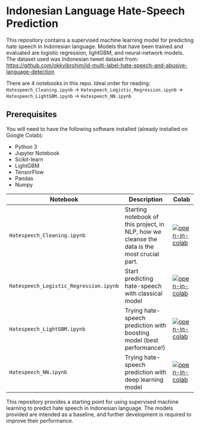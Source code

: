 # Indonesian Language Hate-Speech Prediction
This repository contains a supervised machine learning model for predicting hate speech in Indonesian language. Models that have been trained and evaluated 
are logistic regression, lightGBM, and neural-network models. 
The dataset used was Indonesian tweet dataset from: 
https://github.com/okkyibrohim/id-multi-label-hate-speech-and-abusive-language-detection

There are 4 notebooks in this repo. Ideal order for reading:
`Hatespeech_Cleaning.ipynb` -> `Hatespeech_Logistic_Regression.ipynb` -> `Hatespeech_LightGBM.ipynb` -> `Hatespeech_NN.ipynb`

## Prerequisites
You will need to have the following software installed (already installed on Google Colab):

- Python 3
- Jupyter Notebook
- Scikit-learn
- LightGBM
- TensorFlow
- Pandas
- Numpy

Notebook | Description | Colab
------------- | ------------- | -------------
`Hatespeech_Cleaning.ipynb` | Starting notebook of this project, in NLP, how we cleanse the data is the most crucial part.| [![open-in-colab]](https://colab.research.google.com/drive/1Mn0TFFP0nwD31hcfPa6_Q1VC6pQhg0SJ?usp=sharing)
`Hatespeech_Logistic_Regression.ipynb` | Start predicting hate-speech with classical model | [![open-in-colab]](https://colab.research.google.com/drive/1IHP1ZK2zdXqxoqkU1tjow1SeSiHXfcGP?usp=sharing)
`Hatespeech_LightGBM.ipynb` | Trying hate-speech prediction with boosting model (best performance!) | [![open-in-colab]](https://colab.research.google.com/drive/1G-g2jN4ZaRYQM9xIOQj1nRqfxUiv0mkX?usp=sharing)
`Hatespeech_NN.ipynb` | Trying hate-speech prediction with deep learning model | [![open-in-colab]](https://colab.research.google.com/drive/1lHJcip92ybxK5UE6UfKTxFWLsEDDFiwF?usp=sharing)

This repository provides a starting point for using supervised machine learning to predict hate speech in Indonesian language. The models provided are intended as a baseline, and further development is required to improve their performance.

[open-in-colab]: https://colab.research.google.com/assets/colab-badge.svg
